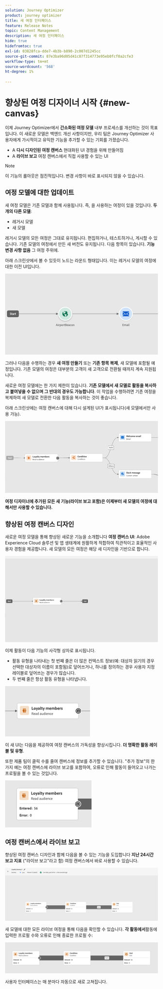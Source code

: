 ```yaml
---
solution: Journey Optimizer
product: journey optimizer
title: 새 여정 인터페이스
feature: Release Notes
topic: Content Management
description: 새 여정 인터페이스
hide: true
hidefromtoc: true
exl-id: 03828fca-dde7-4b3b-b890-2c007d1245cc
source-git-commit: 87e3ba96d05d41c87f314773e95eb0fcf0a2cfe3
workflow-type: tm+mt
source-wordcount: '568'
ht-degree: 1%

---
```


# 향상된 여정 디자이너 시작 {#new-canvas}

이제 Journey Optimizer에서 **간소화된 여정 모델** 내부 프로세스를 개선하는 것이 목표입니다. 이 새로운 모델은 백엔드 개선 사항이지만, 우리 팀은 Journey Optimizer 사용자에게 가시적이고 유익한 기능을 추가할 수 있는 기회를 가졌습니다.

* A **다시 디자인된 여정 캔버스** 현대화된 UI 경험을 위해 만들어짐
* A **라이브 보고** 여정 캔버스에서 직접 사용할 수 있는 UI

>[!NOTE]
>
>이 기능의 롤아웃은 점진적입니다. 변경 사항이 바로 표시되지 않을 수 있습니다.

## 여정 모델에 대한 업데이트

새 여정 모델은 기존 모델과 함께 사용됩니다. 즉, 을 사용하는 여정이 있을 것입니다. **두 개의 다른 모델**:

* 레거시 모델
* 새 모델

레거시 모델의 모든 여정은 그대로 유지됩니다. 편집하거나, 테스트하거나, 게시할 수 있습니다. 기존 모델의 여정에서 만든 새 버전도 유지됩니다. 다음 항목이 있습니다. **기능 변경 사항 없음** 그 여정 주위에.

아래 스크린샷에서 볼 수 있듯이 노드는 라운드 형태입니다. 이는 레거시 모델의 여정에 대한 이전 UI입니다.

![](assets/new-canvas.png)

그러나 다음을 수행하는 경우 **새 여정 만들기** 또는 **기존 항목 복제**, 새 모델에 포함될 예정입니다. 기존 모델의 여정은 대부분의 고객이 새 고객으로 전환될 때까지 계속 지원됩니다.

새로운 여정 모델에는 한 가지 제한이 있습니다. **기존 모델에서 새 모델로 활동을 복사하고 붙여넣을 수 없으며 그 반대의 경우도 가능합니다**. 이 작업을 수행하려면 기존 여정을 복제하여 새 모델로 전환한 다음 활동을 복사하는 것이 좋습니다.

아래 스크린샷에는 여정 캔버스에 대해 다시 설계된 UI가 표시됩니다(새 모델에서만 사용 가능).

![](assets/new-canvas2.png)

**여정 디자이너에 추가된 모든 새 기능(라이브 보고 포함)은 이제부터 새 모델의 여정에 대해서만 사용할 수 있습니다.**

## 향상된 여정 캔버스 디자인

새로운 여정 모델을 통해 향상된 새로운 기능을 소개합니다 **여정 캔버스 UI**: Adobe Experience Cloud 솔루션 및 앱 생태계에 원활하게 적합하여 직관적이고 효율적인 사용자 경험을 제공합니다. 새 모델의 모든 여정은 해당 새 디자인을 기반으로 합니다.

![](assets/new-canvas3.gif)

이제 활동이 다음 기능의 사각형 상자로 표시됩니다.

* 활동 유형을 나타내는 첫 번째 줄은 더 많은 컨텍스트 정보(예: 대상자 읽기의 경우 선택한 대상자의 이름이 포함됨)로 덮어쓰거나, 하나를 정의하는 경우 사용자 지정 레이블로 덮어쓰는 경우가 많습니다.
* 두 번째 줄은 항상 활동 유형을 나타냅니다.

![](assets/new-canvas4.png)

이 새 UI는 다음을 제공하여 여정 캔버스의 가독성을 향상시킵니다. **더 명확한 활동 레이블 및 유형**.

또한 제품 팀이 클릭 수를 줄여 캔버스에 정보를 추가할 수 있습니다. &quot;추가 정보&quot;의 한 가지 예는 여정 캔버스에 라이브 보고를 포함하여, 오류로 인해 활동이 들어오고 나가는 프로필을 볼 수 있는 것입니다.

![](assets/new-canvas5.png)


## 여정 캔버스에서 라이브 보고

향상된 여정 캔버스 디자인과 함께 다음을 볼 수 있는 기능을 도입합니다 **지난 24시간 보고 지표** (&quot;라이브 보고&quot;라고 함) 여정 캔버스에서 바로 사용할 수 있습니다.

![](assets/new-canvas6bis.png)

새 모델에 대한 모든 라이브 여정을 통해 다음을 확인할 수 있습니다. **각 활동에서**&#x200B;활동에 입력한 프로필 수와 오류로 인해 종료한 프로필 수:

![](assets/new-canvas8.png)

<!--`
With every live journey on the new model, you will be able to see two types of "last 24 hours" reporting information:

* On a **new insert**, you will see:
    * The number of profiles that have been exported for audience-triggered journeys. You will see the number of profiles available in the last export job alongside the time when that export has been made.
    * The number of profiles who exited the journey
    * The percentage of errors
    ![](assets/new-canvas7.png)
* **On each activity**, you will see the number of profiles who entered that activity and the number who exited because of an error:
    ![](assets/new-canvas8.png)
-->

사용자 인터페이스는 매 분마다 자동으로 새로 고쳐집니다.

<!--
Please note that you may see differences between the number of exported profiles and the number of profiles flowing through the journey. The exported profiles count only provides information about the last export job being made while the number of profiles entering an activity only contains profiles who did it in the last 24 hours. This can especially be visible on recurring daily journeys as there could be a data overlap between two days.
-->
